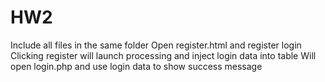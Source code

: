 # HW2
Include all files in the same folder
Open register.html and register login
Clicking register will launch processing and inject login data into table
Will open login.php and use login data to show success message